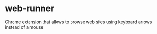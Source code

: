 # web-runner
Chrome extension that allows to browse web sites using keyboard arrows instead of a mouse
